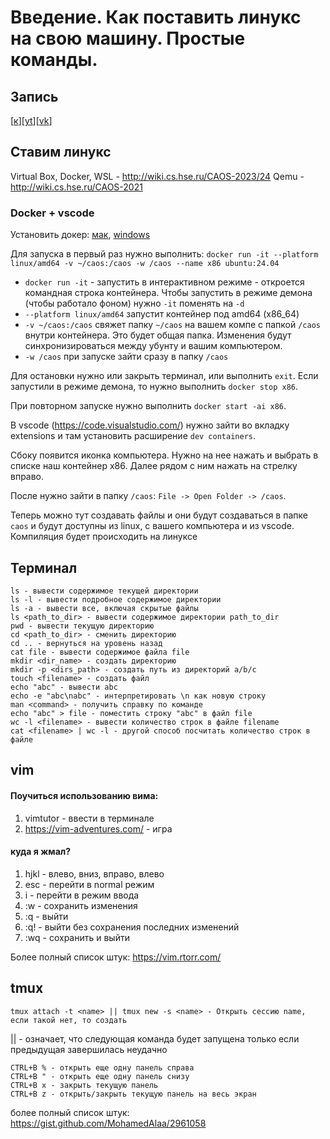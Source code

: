# Введение. Как поставить линукс на свою машину. Простые команды.

## Запись
[[к](01-intro)][[yt](https://youtu.be/Hk1x05fBTKw)][[vk](https://vkvideo.ru/video-221776054_456239058)]

## Ставим линукс

Virtual Box, Docker, WSL - http://wiki.cs.hse.ru/CAOS-2023/24
Qemu - http://wiki.cs.hse.ru/CAOS-2021

### Docker + vscode

Установить докер: [мак](https://docs.docker.com/desktop/setup/install/mac-install/), [windows](https://docs.docker.com/desktop/setup/install/windows-install/)

Для запуска в первый раз нужно выполнить:
`docker run -it --platform linux/amd64 -v ~/caos:/caos -w /caos --name x86 ubuntu:24.04`

- `docker run -it` - запустить в интерактивном режиме - откроется командная строка контейнера. Чтобы запустить в режиме демона (чтобы работало фоном) нужно `-it` поменять на `-d`
- `--platform linux/amd64` запустит контейнер под amd64 (x86_64)
- `-v ~/caos:/caos` свяжет папку `~/caos` на вашем компе с папкой `/caos` внутри контейнера. Это будет общая папка. Изменения будут синхронизироваться между убунту и вашим компьютером.
- `-w /caos` при запуске зайти сразу в папку `/caos`

Для остановки нужно или закрыть терминал, или выполнить `exit`. Если запустили в режиме демона, то нужно выполнить `docker stop x86`.

При повторном запуске нужно выполнить `docker start -ai x86`. 

В vscode (https://code.visualstudio.com/) нужно зайти во вкладку extensions и там установить расширение `dev containers`.

Сбоку появится иконка компьютера. Нужно на нее нажать и выбрать в списке наш контейнер x86. Далее рядом с ним нажать на стрелку вправо.

После нужно зайти в папку `/caos`: `File -> Open Folder -> /caos`.

Теперь можно тут создавать файлы и они будут создаваться в папке `caos` и будут доступны из linux, с вашего компьютера и из vscode. Компиляция будет происходить на линуксе

## Терминал

	ls - вывести содержимое текущей директории 
	ls -l - вывести подробное содержимое директории
	ls -a - вывести все, включая скрытые файлы
	ls <path_to_dir> - вывести содержимое директории path_to_dir
	pwd - вывести текущую директорию
	cd <path_to_dir> - сменить директорию
	cd .. - вернуться на уровень назад
	cat file - вывести содержимое файла file
	mkdir <dir_name> - создать директорию
	mkdir -p <dirs_path> - создать путь из директорий a/b/c
	touch <filename> - создать файл
	echo "abc" - вывести abc
	echo -e "abc\nabc" - интерпретировать \n как новую строку
	man <command> - получить справку по команде
	echo "abc" > file - поместить строку "abc" в файл file
	wc -l <filename> - вывести количество строк в файле filename
	cat <filename> | wc -l - другой способ посчитать количество строк в файле

## vim

#### Поучиться использованию вима:

1. vimtutor - ввести в терминале
2. https://vim-adventures.com/ - игра 

#### куда я жмал?

1. hjkl - влево, вниз, вправо, влево
2. esc - перейти в normal режим 
3. i - перейти в режим ввода
4. :w - сохранить изменения
5. :q - выйти
6. :q! - выйти без сохранения последних изменений
7. :wq - сохранить и выйти

Более полный список штук: https://vim.rtorr.com/
## tmux

	tmux attach -t <name> || tmux new -s <name> - Открыть сессию name, если такой нет, то создать

|| - означает, что следующая команда будет запущена только если предыдущая завершилась неудачно

	CTRL+B % - открыть еще одну панель справа
	CTRL+B " - открыть еще одну панель снизу
	CTRL+B x - закрыть текущую панель
	CTRL+B z - открыть/закрыть текущую панель на весь экран

более полный список штук: https://gist.github.com/MohamedAlaa/2961058
